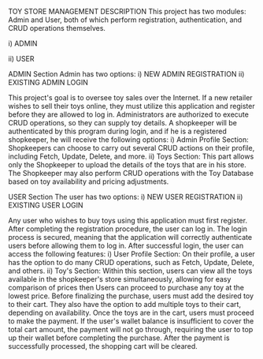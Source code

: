 TOY STORE MANAGEMENT DESCRIPTION
This project has two modules: Admin and User, both of which perform registration, authentication, and CRUD operations themselves.

i) ADMIN

ii) USER

ADMIN Section
Admin has two options:
i) NEW ADMIN REGISTRATION ii) EXISTING ADMIN LOGIN

This project's goal is to oversee toy sales over the Internet. If a new retailer wishes to sell their toys online, they must utilize this application and register before they are allowed to log in. Administrators are authorized to execute CRUD operations, so they can supply toy details. A shopkeeper will be authenticated by this program during login, and if he is a registered shopkeeper, he will receive the following options: i) Admin Profile Section: Shopkeepers can choose to carry out several CRUD actions on their profile, including Fetch, Update, Delete, and more. ii) Toys Section: This part allows only the Shopkeeper to upload the details of the toys that are in his store. The Shopkeeper may also perform CRUD operations with the Toy Database based on toy availability and pricing adjustments.

USER Section
The user has two options:
i) NEW USER REGISTRATION ii) EXISTING USER LOGIN

Any user who wishes to buy toys using this application must first register. After completing the registration procedure, the user can log in. The login process is secured, meaning that the application will correctly authenticate users before allowing them to log in. After successful login, the user can access the following features: i) User Profile Section: On their profile, a user has the option to do many CRUD operations, such as Fetch, Update, Delete, and others. ii) Toy's Section: Within this section, users can view all the toys available in the shopkeeper's store simultaneously, allowing for easy comparison of prices then Users can proceed to purchase any toy at the lowest price. Before finalizing the purchase, users must add the desired toy to their cart. They also have the option to add multiple toys to their cart, depending on availability. Once the toys are in the cart, users must proceed to make the payment. If the user's wallet balance is insufficient to cover the total cart amount, the payment will not go through, requiring the user to top up their wallet before completing the purchase. After the payment is successfully processed, the shopping cart will be cleared.
